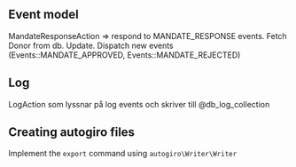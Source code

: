 Event model
-----------
MandateResponseAction => respond to MANDATE_RESPONSE events. Fetch Donor from db.
Update. Dispatch new events (Events::MANDATE_APPROVED, Events::MANDATE_REJECTED)

Log
---
LogAction som lyssnar på log events och skriver till @db_log_collection

Creating autogiro files
-----------------------
Implement the `export` command using `autogiro\Writer\Writer`
